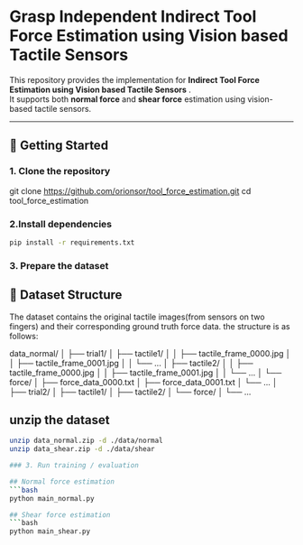 # Grasp Independent Indirect Tool Force Estimation using Vision based Tactile Sensors

This repository provides the implementation for **Indirect Tool Force Estimation using Vision based Tactile Sensors** .  
It supports both **normal force** and **shear force** estimation using vision-based tactile sensors.  

---
## 🚀 Getting Started

### 1. Clone the repository

git clone https://github.com/orionsor/tool_force_estimation.git
cd tool_force_estimation

### 2.Install dependencies
```bash
pip install -r requirements.txt
```

### 3. Prepare the dataset

## 📂 Dataset Structure

The dataset contains the original tactile images(from sensors on two fingers) and their corresponding ground truth force data. the structure is as follows:

data_normal/
│
├── trial1/
│ ├── tactile1/
│ │ ├── tactile_frame_0000.jpg
│ │ ├── tactile_frame_0001.jpg
│ │ └── ...
│ ├── tactile2/
│ │ ├── tactile_frame_0000.jpg
│ │ ├── tactile_frame_0001.jpg
│ │ └── ...
│ └── force/
│ ├── force_data_0000.txt
│ ├── force_data_0001.txt
│ └── ...
│
├── trial2/
│ ├── tactile1/
│ ├── tactile2/
│ └── force/
│
└── ...
## unzip the dataset
```bash
unzip data_normal.zip -d ./data/normal
unzip data_shear.zip -d ./data/shear

### 3. Run training / evaluation

## Normal force estimation
```bash
python main_normal.py

## Shear force estimation
```bash
python main_shear.py






